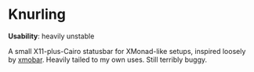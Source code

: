 # Knurling

**Usability**: heavily unstable

A small X11-plus-Cairo statusbar for XMonad-like setups, inspired
loosely by [xmobar](https://xmobar.org/). Heavily tailed to my own
uses. Still terribly buggy.
